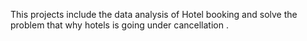 This projects include the data analysis of Hotel booking  and solve the problem that why hotels is going under cancellation .
